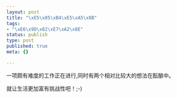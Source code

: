 ```yaml
--- 
layout: post
title: "\xE5\x85\xB4\xE5\xA5\x8B"
tags: 
- "\xE6\x9D\x82\xE7\xA2\x8E"
status: publish
type: post
published: true
meta: {}

---
```

一项颇有难度的工作正在进行,同时有两个相对比较大的想法在酝酿中。

就让生活更加富有挑战性吧！;-)
